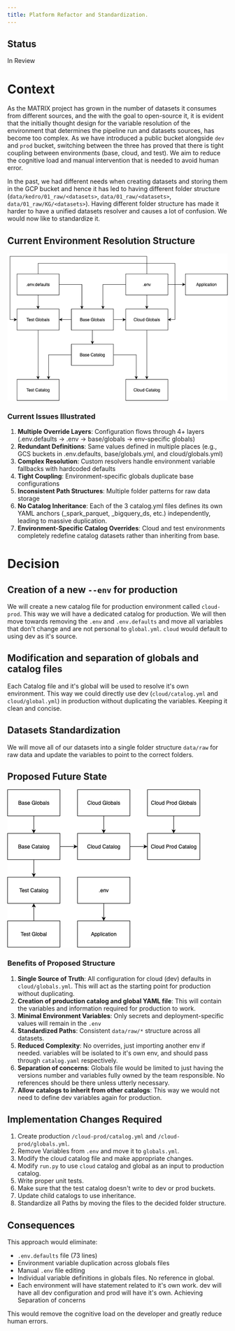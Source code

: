 ```yaml
---
title: Platform Refactor and Standardization.
---
```


Status
------
In Review

# Context

As the MATRIX project has grown in the number of datasets it consumes from different sources, and the with the goal to open-source it, it is evident that the initially thought design for the variable resolution of the environment that determines the pipeline run and datasets sources, has become too complex. As we have introduced a public bucket alongside `dev` and `prod` bucket, switching between the three has proved that there is tight coupling between environments (base, cloud, and test). We aim to reduce the cognitive load and manual intervention that is needed to avoid human error.

In the past, we had different needs when creating datasets and storing them in the GCP bucket and hence it has led to having different folder structure (`data/kedro/01_raw/<datasets>`, `data/01_raw/<datasets>`, `data/01_raw/KG/<datasets>`). Having different folder structure has made it harder to have a unified datasets resolver and causes a lot of confusion. We would now like to standardize it.

## Current Environment Resolution Structure

![Old Architecture](../assets/old%20architecture.drawio.png)

### Current Issues Illustrated

1. **Multiple Override Layers**: Configuration flows through 4+ layers (.env.defaults → .env → base/globals → env-specific globals)
2. **Redundant Definitions**: Same values defined in multiple places (e.g., GCS buckets in .env.defaults, base/globals.yml, and cloud/globals.yml)
3. **Complex Resolution**: Custom resolvers handle environment variable fallbacks with hardcoded defaults
4. **Tight Coupling**: Environment-specific globals duplicate base configurations
5. **Inconsistent Path Structures**: Multiple folder patterns for raw data storage
6. **No Catalog Inheritance**: Each of the 3 catalog.yml files defines its own YAML anchors (_spark_parquet, _bigquery_ds, etc.) independently, leading to massive duplication.
7. **Environment-Specific Catalog Overrides**: Cloud and test environments completely redefine catalog datasets rather than inheriting from base.

# Decision

## Creation of a new `--env` for production

We will create a new catalog file for production environment called `cloud-prod`. This way we will have a dedicated catalog for production. We will then move towards removing the `.env` and `.env.defaults` and move all variables that don't change and are not personal to `global.yml`. `cloud` would default to using dev as it's source.

## Modification and separation of globals and catalog files

Each Catalog file and it's global will be used to resolve it's own environment. This way we could directly use dev (`cloud/catalog.yml` and `cloud/global.yml`) in production without duplicating the variables. Keeping it clean and concise.

## Datasets Standardization

We will move all of our datasets into a single folder structure `data/raw` for raw data and update the variables to point to the correct folders.

## Proposed Future State

![New Architecture](../assets/new_architecture.drawio.png)

### Benefits of Proposed Structure

1. **Single Source of Truth**: All configuration for cloud (dev) defaults in `cloud/globals.yml`. This will act as the starting point for production without duplicating.
2. **Creation of production catalog and global YAML file**: This will contain the variables and information required for production to work.
3. **Minimal Environment Variables**: Only secrets and deployment-specific values will remain in the `.env`
4. **Standardized Paths**: Consistent `data/raw/*` structure across all datasets.
5. **Reduced Complexity**: No overrides, just importing another env if needed. variables will be isolated to it's own env, and should pass through `catalog.yaml` respectively.
6. **Separation of concerns**: Globals file would be limited to just having the versions number and variables fully owned by the team responsible. No references should be there unless utterly necessary.
7. **Allow catalogs to inherit from other catalogs**: This way we would not need to define dev variables again for production.

## Implementation Changes Required

1. Create production `/cloud-prod/catalog.yml` and `/cloud-prod/globals.yml`.
2. Remove Variables from `.env` and move it to `globals.yml`.
3. Modify the cloud catalog file and make appropriate changes.
4. Modify `run.py` to use `cloud` catalog and global as an input to production catalog.
5. Write proper unit tests.
6. Make sure that the test catalog doesn't write to dev or prod buckets.
7. Update child catalogs to use inheritance.
8. Standardize all Paths by moving the files to the decided folder structure.

## Consequences

This approach would eliminate:
- `.env.defaults` file (73 lines)
- Environment variable duplication across globals files
- Manual `.env` file editing
- Individual variable definitions in globals files. No reference in global.
- Each environment will have statement related to it's own work. dev will have all dev configuration and prod will have it's own. Achieving Separation of concerns

This would remove the cognitive load on the developer and greatly reduce human errors.